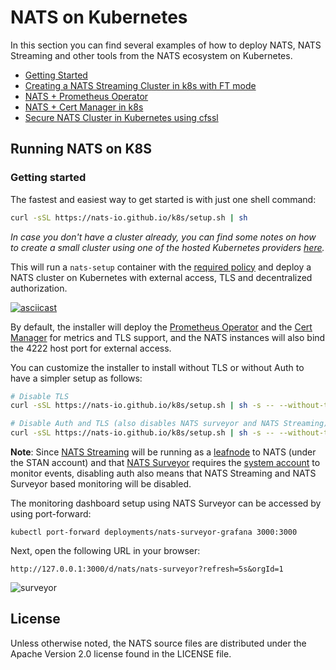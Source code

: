 # NATS on Kubernetes

In this section you can find several examples of how to deploy NATS, NATS Streaming 
and other tools from the NATS ecosystem on Kubernetes.

 * [Getting Started](README.md/#getting-started)
 * [Creating a NATS Streaming Cluster in k8s with FT mode](stan-ft-k8s-aws.md)
 * [NATS + Prometheus Operator](prometheus-and-nats-operator)
 * [NATS + Cert Manager in k8s](nats-cluster-and-cert-manager.md)
 * [Secure NATS Cluster in Kubernetes using cfssl](advanced.md)
 
 
## Running NATS on K8S

### Getting started

The fastest and easiest way to get started is with just one shell command:

```sh
curl -sSL https://nats-io.github.io/k8s/setup.sh | sh
```

*In case you don't have a cluster already, you can find some notes on how to create a small cluster using one of the hosted Kubernetes providers [here](https://github.com/nats-io/k8s/docs/create-k8s-cluster.md).*

This will run a `nats-setup` container with the [required policy](https://github.com/nats-io/k8s/blob/master/setup/bootstrap-policy.yml)
and deploy a NATS cluster on Kubernetes with external access, TLS and
decentralized authorization.

[![asciicast](https://asciinema.org/a/282135.svg)](https://asciinema.org/a/282135)

By default, the installer will deploy the [Prometheus Operator](https://github.com/coreos/prometheus-operator) and the
[Cert Manager](https://github.com/jetstack/cert-manager) for metrics and TLS support, and the NATS instances will
also bind the 4222 host port for external access.

You can customize the installer to install without TLS or without Auth
to have a simpler setup as follows:

```sh
# Disable TLS
curl -sSL https://nats-io.github.io/k8s/setup.sh | sh -s -- --without-tls

# Disable Auth and TLS (also disables NATS surveyor and NATS Streaming)
curl -sSL https://nats-io.github.io/k8s/setup.sh | sh -s -- --without-tls --without-auth
```

**Note**: Since [NATS Streaming](https://github.com/nats-io/nats-streaming-server) will be running as a [leafnode](https://github.com/nats-io/docs/tree/master/leafnodes) to NATS
(under the STAN account) and that [NATS Surveyor](https://github.com/nats-io/nats-surveyor) 
requires the [system account](,,/nats-server/nats_admin/sys_accounts) to monitor events, disabling auth also means that NATS Streaming and NATS Surveyor based monitoring will be disabled.

The monitoring dashboard setup using NATS Surveyor can be accessed by using port-forward:

    kubectl port-forward deployments/nats-surveyor-grafana 3000:3000
 
Next, open the following URL in your browser:
 
    http://127.0.0.1:3000/d/nats/nats-surveyor?refresh=5s&orgId=1

![surveyor](https://user-images.githubusercontent.com/26195/69106844-79fdd480-0a24-11ea-8e0c-213f251fad90.gif)

## License

Unless otherwise noted, the NATS source files are distributed
under the Apache Version 2.0 license found in the LICENSE file.
